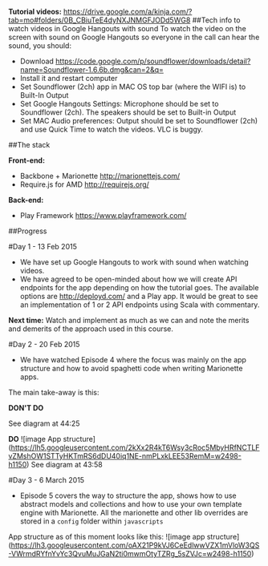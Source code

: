**Tutorial videos:** 
https://drive.google.com/a/kinja.com/?tab=mo#folders/0B_CBiuTeE4dyNXJNMGFJODd5WG8
##Tech info to watch videos in Google Hangouts with sound
To watch the video on the screen with sound on Google Hangouts so everyone in the call can hear the sound, you should:
- Download https://code.google.com/p/soundflower/downloads/detail?name=Soundflower-1.6.6b.dmg&can=2&q=
- Install it and restart computer
- Set Soundflower (2ch) app in MAC OS top bar (where the WIFI is) to Built-In Output
- Set Google Hangouts Settings: Microphone should be set to Soundflower (2ch). The speakers should be set to Built-in Output
- Set MAC Audio preferences: Output should be set to Soundflower (2ch) and use Quick Time to watch the videos. VLC is buggy.

##The stack

**Front-end:**
- Backbone + Marionette http://marionettejs.com/
- Require.js for AMD http://requirejs.org/

**Back-end:**
- Play Framework https://www.playframework.com/

##Progress

#Day 1 - 13 Feb 2015
- We have set up Google Hangouts to work with sound when watching videos.
- We have agreed to be open-minded about how we will create API endpoints for the app depending on how the tutorial goes. The available options are http://deployd.com/ and a Play app. It would be great to see an implementation of 1 or 2 API endpoints using Scala with commentary.

**Next time:** Watch and implement as much as we can and note the merits and demerits of the approach used in this course. 


#Day 2 - 20 Feb 2015
- We have watched Episode 4 where the focus was mainly on the app structure and how to avoid spaghetti code when writing Marionette apps.

The main take-away is this:

**DON'T DO**

See diagram at 44:25

**DO**
![image App structure]
(https://lh5.googleusercontent.com/2kXx2R4kT6Wsy3cRoc5MbyHRfNCTLFvZMshOW1STTyHKTmRS6dDU40iq1NE-nmPLxkLEE53RemM=w2498-h1150)
See diagram at 43:58

#Day 3 - 6 March 2015
- Episode 5 covers the way to structure the app, shows how to use abstract models and collections and how to use your own template engine with Marionette. All the marionette and other lib overrides are stored in a `config` folder within `javascripts`

App structure as of this moment looks like this:
![image app structure]
(https://lh3.googleusercontent.com/oAX21P9kVJ6CeEdlwwVZX1mVloW3QS-VWrmdRYfnYvYc3QvuMuJGaN2ti0mwmOtyTZRg_5sZVJc=w2498-h1150)
